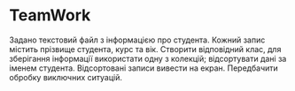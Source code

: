 # TeamWork
Задано текстовий файл з інформацією про студента. Кожний запис містить прізвище студента, курс та вік. 
Створити відповідний клас, для зберігання інформації використати одну з колекцій; відсортувати дані за іменем студента. 
Відсортовані записи вивести на екран. 
Передбачити обробку виключних ситуацій.
